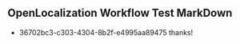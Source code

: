 ## OpenLocalization Workflow Test MarkDown
* 36702bc3-c303-4304-8b2f-e4995aa89475 thanks!

<!--HONumber=Aug16_HO4-->


